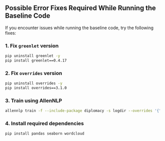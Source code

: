 


## Possible Error Fixes Required While Running the Baseline Code

If you encounter issues while running the baseline code, try the following fixes:

### 1. Fix `greenlet` version  
```bash
pip uninstall greenlet -y 
pip install greenlet==0.4.17
```

### 2. Fix `overrides` version  
```bash
pip uninstall overrides -y 
pip install overrides==3.1.0
```

### 3. Train using AllenNLP  
```bash
allennlp train -f --include-package diplomacy -s logdir --overrides '{"trainer": {"cuda_device": -1}}' configs/actual_lie/contextlstm+power.jsonnet
```

### 4. Install required dependencies  
```bash
pip install pandas seaborn wordcloud
```

